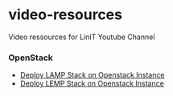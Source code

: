 # video-resources
Video ressources for LinIT Youtube Channel

### OpenStack
- [Deploy LAMP Stack on Openstack Instance](https://github.com/kallioli/video-resources/blob/main/openstack/lamp_wordpress.md) 
- [Deploy LEMP Stack on Openstack Instance](https://github.com/kallioli/video-resources/blob/main/openstack/lemp_wordpress.md)

